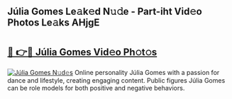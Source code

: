 ## Júlia Gomes Le𝚊k𝚎d N𝚞𝚍e - Part-iht Vid𝚎o Photos Le𝚊ks AHjgE

# <h2><a href="http://fbdr3z7.evod.top/?m=J%c3%balia+Gomes">🔗 👉🔴 Júlia Gomes Vid𝚎o Ph𝚘t𝚘s</a></h2>

[![Júlia Gomes N𝚞d𝚎s](https://i.imgur.com/8V9OHl7.gif)](http://fbdr3z7.evod.top/?m=J%c3%balia+Gomes)
Online personality Júlia Gomes with a passion for dance and lifestyle, creating engaging content. Public figures Júlia Gomes can be role models for both positive and negative behaviors. 
